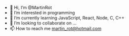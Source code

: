 - 👋 Hi, I’m @MartinRot
- 👀 I’m interested in programming
- 🌱 I’m currently learning JavaScript, React, Node, C, C++
- 💞️ I’m looking to collaborate on ...
- 📫 How to reach me martin_rot@hotmail.com

<!---
MartinRot/MartinRot is a ✨ special ✨ repository because its `README.md` (this file) appears on your GitHub profile.
You can click the Preview link to take a look at your changes.
--->
